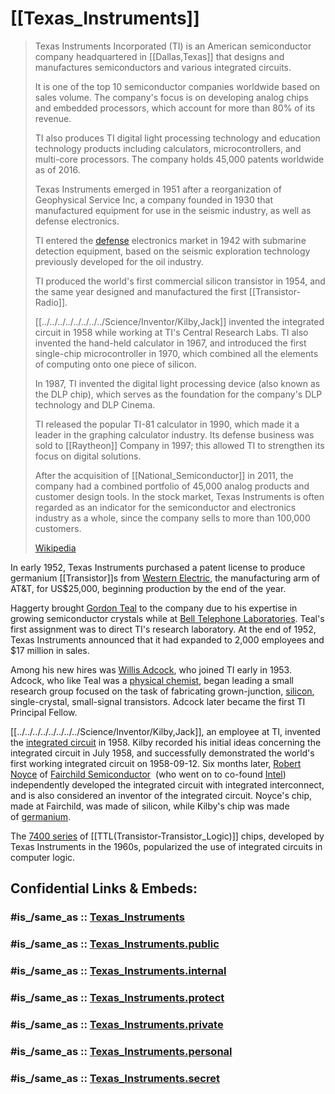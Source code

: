 
# [[Texas_Instruments]] 

> Texas Instruments Incorporated (TI) is an American semiconductor company 
> headquartered in [[Dallas,Texas]] 
> that designs and manufactures semiconductors and various integrated circuits.  
> 
> It is one of the top 10 semiconductor companies worldwide based on sales volume. 
> The company's focus is on developing analog chips and embedded processors, 
> which account for more than 80% of its revenue. 
> 
> TI also produces TI digital light processing technology 
> and education technology products including calculators, microcontrollers, 
> and multi-core processors. 
> The company holds 45,000 patents worldwide as of 2016.
>
> Texas Instruments emerged in 1951 after a reorganization of Geophysical Service Inc, 
> a company founded in 1930 that manufactured equipment for use 
> in the seismic industry, as well as defense electronics. 
> 
> TI entered the [defense](https://en.wikipedia.org/wiki/Defense_(military) "Defense (military)") electronics market in 1942 with submarine detection equipment, 
> based on the seismic exploration technology previously developed for the oil industry.
> 
> TI produced the world's first commercial silicon transistor in 1954, 
> and the same year designed and manufactured the first [[Transistor-Radio]]. 
> 
> [[../../../../../../../../Science/Inventor/Kilby,Jack]] invented the integrated circuit in 1958 
> while working at TI's Central Research Labs. 
> TI also invented the hand-held calculator in 1967, 
> and introduced the first single-chip microcontroller  in 1970, 
> which combined all the elements of computing onto one piece of silicon.
>
> In 1987, TI invented the digital light processing device (also known as the DLP chip), 
> which serves as the foundation for the company's DLP technology and DLP Cinema. 
> 
> TI released the popular TI-81 calculator in 1990, 
> which made it a leader in the graphing calculator industry. 
> Its defense business was sold to [[Raytheon]] Company in 1997; 
> this allowed TI to strengthen its focus on digital solutions. 
> 
> After the acquisition of [[National_Semiconductor]] in 2011, 
> the company had a combined portfolio of 45,000 analog products and customer design tools. 
> In the stock market, Texas Instruments is often regarded 
> as an indicator for the semiconductor and electronics industry as a whole, 
> since the company sells to more than 100,000 customers.
>
> [Wikipedia](https://en.wikipedia.org/wiki/Texas%20Instruments)

In early 1952, Texas Instruments purchased a patent license 
to produce germanium [[Transistor]]s from [Western Electric](https://en.wikipedia.org/wiki/Western_Electric "Western Electric"), 
the manufacturing arm of AT&T, for US$25,000, 
beginning production by the end of the year. 

Haggerty brought [Gordon Teal](https://en.wikipedia.org/wiki/Gordon_Teal "Gordon Teal") to the company due to his expertise in growing semiconductor crystals while at [Bell Telephone Laboratories](https://en.wikipedia.org/wiki/Bell_Telephone_Laboratories "Bell Telephone Laboratories"). 
Teal's first assignment was to direct TI's research laboratory. 
At the end of 1952, Texas Instruments announced 
that it had expanded to 2,000 employees and $17 million in sales.

Among his new hires was [Willis Adcock](https://en.wikipedia.org/wiki/Willis_Adcock "Willis Adcock"), who joined TI early in 1953. 
Adcock, who like Teal was a [physical chemist](https://en.wikipedia.org/wiki/Physical_chemist "Physical chemist"), began leading a small research group 
focused on the task of fabricating grown-junction, [silicon](https://en.wikipedia.org/wiki/Silicon "Silicon"), single-crystal, 
small-signal transistors. Adcock later became the first TI Principal Fellow. 

[[../../../../../../../../Science/Inventor/Kilby,Jack]], an employee at TI, invented the [integrated circuit](https://en.wikipedia.org/wiki/Integrated_circuit "Integrated circuit") in 1958.
Kilby recorded his initial ideas concerning the integrated circuit in July 1958, 
and successfully demonstrated the world's first working integrated circuit on 1958-09-12.
Six months later, [Robert Noyce](https://en.wikipedia.org/wiki/Robert_Noyce "Robert Noyce") of [Fairchild Semiconductor](https://en.wikipedia.org/wiki/Fairchild_Semiconductor "Fairchild Semiconductor") 
(who went on to co-found [Intel](https://en.wikipedia.org/wiki/Intel "Intel")) 
independently developed the integrated circuit with integrated interconnect, 
and is also considered an inventor of the integrated circuit.
Noyce's chip, made at Fairchild, was made of silicon, while Kilby's chip was made of [germanium](https://en.wikipedia.org/wiki/Germanium "Germanium").

The [7400 series](https://en.wikipedia.org/wiki/7400_series "7400 series") of [[TTL(Transistor-Transistor_Logic)]] chips, 
developed by Texas Instruments in the 1960s, 
popularized the use of integrated circuits in computer logic.


## Confidential Links & Embeds: 

### #is_/same_as :: [Texas_Instruments](Texas_Instruments.md) 

### #is_/same_as :: [Texas_Instruments.public](/_public/Society/Economics/Business/Business-Entity/IT~Company/Semiconductor-Industry/Texas_Instruments.public.md) 

### #is_/same_as :: [Texas_Instruments.internal](/_internal/Society/Economics/Business/Business-Entity/IT~Company/Semiconductor-Industry/Texas_Instruments.internal.md) 

### #is_/same_as :: [Texas_Instruments.protect](/_protect/Society/Economics/Business/Business-Entity/IT~Company/Semiconductor-Industry/Texas_Instruments.protect.md) 

### #is_/same_as :: [Texas_Instruments.private](/_private/Society/Economics/Business/Business-Entity/IT~Company/Semiconductor-Industry/Texas_Instruments.private.md) 

### #is_/same_as :: [Texas_Instruments.personal](/_personal/Society/Economics/Business/Business-Entity/IT~Company/Semiconductor-Industry/Texas_Instruments.personal.md) 

### #is_/same_as :: [Texas_Instruments.secret](/_secret/Society/Economics/Business/Business-Entity/IT~Company/Semiconductor-Industry/Texas_Instruments.secret.md)

